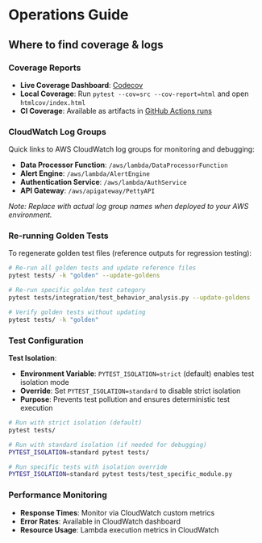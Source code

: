# Operations Guide

## Where to find coverage & logs

### Coverage Reports

- **Live Coverage Dashboard**: [Codecov](https://codecov.io/gh/kakashi3lite/Petty)
- **Local Coverage**: Run `pytest --cov=src --cov-report=html` and open `htmlcov/index.html`
- **CI Coverage**: Available as artifacts in [GitHub Actions runs](https://github.com/kakashi3lite/Petty/actions/workflows/ci.yml)

### CloudWatch Log Groups

Quick links to AWS CloudWatch log groups for monitoring and debugging:

- **Data Processor Function**: `/aws/lambda/DataProcessorFunction`
- **Alert Engine**: `/aws/lambda/AlertEngine`
- **Authentication Service**: `/aws/lambda/AuthService`
- **API Gateway**: `/aws/apigateway/PettyAPI`

*Note: Replace with actual log group names when deployed to your AWS environment.*

### Re-running Golden Tests

To regenerate golden test files (reference outputs for regression testing):

```bash
# Re-run all golden tests and update reference files
pytest tests/ -k "golden" --update-goldens

# Re-run specific golden test category
pytest tests/integration/test_behavior_analysis.py --update-goldens

# Verify golden tests without updating
pytest tests/ -k "golden"
```

### Test Configuration

**Test Isolation**: 
- **Environment Variable**: `PYTEST_ISOLATION=strict` (default) enables test isolation mode
- **Override**: Set `PYTEST_ISOLATION=standard` to disable strict isolation
- **Purpose**: Prevents test pollution and ensures deterministic test execution

```bash
# Run with strict isolation (default)
pytest tests/

# Run with standard isolation (if needed for debugging)
PYTEST_ISOLATION=standard pytest tests/

# Run specific tests with isolation override
PYTEST_ISOLATION=standard pytest tests/test_specific_module.py
```

### Performance Monitoring

- **Response Times**: Monitor via CloudWatch custom metrics
- **Error Rates**: Available in CloudWatch dashboard
- **Resource Usage**: Lambda execution metrics in CloudWatch